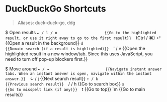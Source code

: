 # DuckDuckGo Shortcuts

> Aliases: duck-duck-go, ddg

$ Open results
    `↵ / l / o                     {{Go to the highlighted result, or use it right away to go to the first result}} 
    `(Ctrl / ⌘) ↵                  {{Open a result in the background}} 
    `d                             {{Domain search (if a result is highlighted)}} 
    `' / v                         {{Open the highlighted result in a new window/tab. Since this uses JavaScript, you need to turn off pop-up blockers first.}} 

$ Move around
    `← / →                         {{Navigate instant answer tabs. When an instant answer is open, navigate within the instant answer.}} 
    `↓ / j                         {{Next search result}} 
    `↑ / k                         {{Previous search result}} 
    `/ / h                         {{Go to search box}} 
    `s                             {{Go to misspelt link (if any)}} 
    `t                             {{Go to top}} 
    `m                             {{Go to main results}} 

